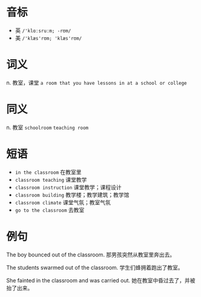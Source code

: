 # 音标

- 英 `/'klɑːsruːm; -rʊm/`
- 美 `/'klæs'rʊm; 'klæs'rʊm/`

# 词义

n. 教室，课堂
`a room that you have lessons in at a school or college`

# 同义

n. 教室
`schoolroom` `teaching room`

# 短语

- `in the classroom` 在教室里
- `classroom teaching` 课堂教学
- `classroom instruction` 课堂教学；课程设计
- `classroom building` 教学楼；教学建筑；教学馆
- `classroom climate` 课堂气氛；教室气氛
- `go to the classroom` 去教室

# 例句

The boy bounced out of the classroom.
那男孩突然从教室里奔出去。

The students swarmed out of the classroom.
学生们蜂拥着跑出了教室。

She fainted in the classroom and was carried out.
她在教室中昏过去了，并被抬了出来。


